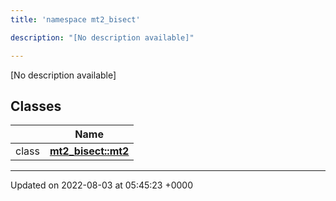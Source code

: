 ```yaml
---
title: 'namespace mt2_bisect'

description: "[No description available]"

---
```







[No description available]

## Classes

|                | Name           |
| -------------- | -------------- |
| class | **[mt2_bisect::mt2](/documentation/code/main/classes/classmt2__bisect_1_1mt2/)**  |






-------------------------------

Updated on 2022-08-03 at 05:45:23 +0000